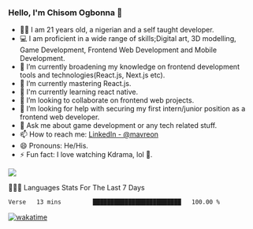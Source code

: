 ### Hello, I'm Chisom Ogbonna 👋
- 👦🏿 I am 21 years old, a nigerian and a self taught developer.
- 💻 I am proficient in a wide range of skills;Digital art, 3D modelling, Game Development, Frontend Web Development and Mobile Development.
- 🔭 I’m currently broadening my knowledge on frontend development tools and technologies(React.js, Next.js etc).
- 🌱 I’m currently mastering React.js.
- 🍃 I'm currently learning react native.
- 👯 I’m looking to collaborate on frontend web projects.
- 🤔 I’m looking for help with securing my first intern/junior position as a frontend web developer.
- 💬 Ask me about game development or any tech related stuff.
- 📫 How to reach me: [LinkedIn - @mavreon](https://www.linkedin.com/in/mavreon/)
- 😄 Pronouns: He/His.
- ⚡ Fun fact: I love watching Kdrama, lol 🤣.

<img src = "https://github-readme-stats.vercel.app/api?username=mavreon&&show_icons=true&title_color=ffffff&icon_color=bb2acf&text_color=daf7dc&bg_color=151515"/>

👨🏿‍💻 Languages Stats For The Last 7 Days

<!--START_SECTION:waka-->

```txt
Verse   13 mins         █████████████████████████   100.00 %
```

<!--END_SECTION:waka-->
[![wakatime](https://wakatime.com/badge/user/b3eff457-1de7-4ef9-9a2b-c8f23bae0969.svg)](https://wakatime.com/@b3eff457-1de7-4ef9-9a2b-c8f23bae0969)
